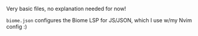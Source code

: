 Very basic files, no explanation needed for now!

`biome.json` configures the Biome LSP for JS/JSON, which I use w/my Nvim config :)
